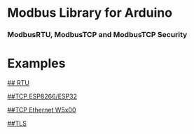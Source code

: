 # Modbus Library for Arduino
### ModbusRTU, ModbusTCP and ModbusTCP Security

# Examples

[## RTU](RTU)

[##TCP ESP8266/ESP32](TCP)

[##TCP Ethernet W5x00](TCP-Ethernet)

[##TLS](TLS)
